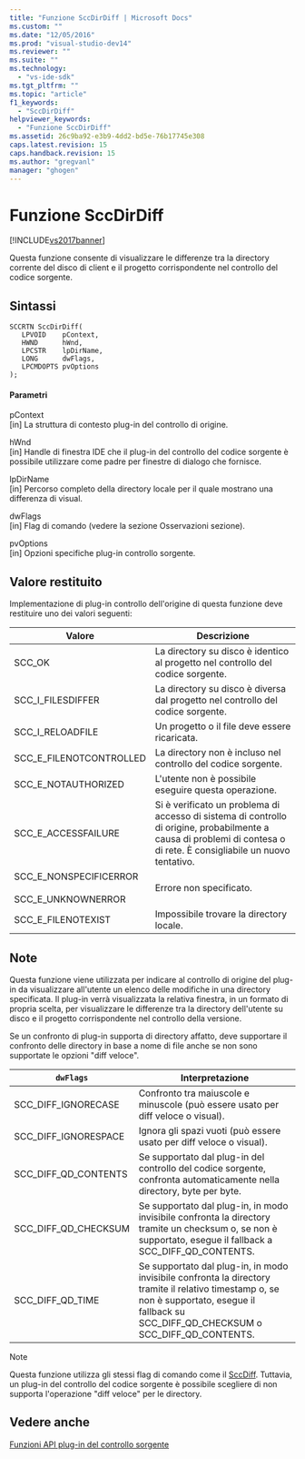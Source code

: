 ```yaml
---
title: "Funzione SccDirDiff | Microsoft Docs"
ms.custom: ""
ms.date: "12/05/2016"
ms.prod: "visual-studio-dev14"
ms.reviewer: ""
ms.suite: ""
ms.technology: 
  - "vs-ide-sdk"
ms.tgt_pltfrm: ""
ms.topic: "article"
f1_keywords: 
  - "SccDirDiff"
helpviewer_keywords: 
  - "Funzione SccDirDiff"
ms.assetid: 26c9ba92-e3b9-4dd2-bd5e-76b17745e308
caps.latest.revision: 15
caps.handback.revision: 15
ms.author: "gregvanl"
manager: "ghogen"
---
```

# Funzione SccDirDiff
[!INCLUDE[vs2017banner](../code-quality/includes/vs2017banner.md)]

Questa funzione consente di visualizzare le differenze tra la directory corrente del disco di client e il progetto corrispondente nel controllo del codice sorgente.  
  
## Sintassi  
  
```cpp#  
SCCRTN SccDirDiff(  
   LPVOID    pContext,  
   HWND      hWnd,  
   LPCSTR    lpDirName,  
   LONG      dwFlags,  
   LPCMDOPTS pvOptions  
);  
```  
  
#### Parametri  
 pContext  
 \[in\] La struttura di contesto plug\-in del controllo di origine.  
  
 hWnd  
 \[in\] Handle di finestra IDE che il plug\-in del controllo del codice sorgente è possibile utilizzare come padre per finestre di dialogo che fornisce.  
  
 lpDirName  
 \[in\] Percorso completo della directory locale per il quale mostrano una differenza di visual.  
  
 dwFlags  
 \[in\] Flag di comando \(vedere la sezione Osservazioni sezione\).  
  
 pvOptions  
 \[in\] Opzioni specifiche plug\-in controllo sorgente.  
  
## Valore restituito  
 Implementazione di plug\-in controllo dell'origine di questa funzione deve restituire uno dei valori seguenti:  
  
|Valore|Descrizione|  
|------------|-----------------|  
|SCC\_OK|La directory su disco è identico al progetto nel controllo del codice sorgente.|  
|SCC\_I\_FILESDIFFER|La directory su disco è diversa dal progetto nel controllo del codice sorgente.|  
|SCC\_I\_RELOADFILE|Un progetto o il file deve essere ricaricata.|  
|SCC\_E\_FILENOTCONTROLLED|La directory non è incluso nel controllo del codice sorgente.|  
|SCC\_E\_NOTAUTHORIZED|L'utente non è possibile eseguire questa operazione.|  
|SCC\_E\_ACCESSFAILURE|Si è verificato un problema di accesso di sistema di controllo di origine, probabilmente a causa di problemi di contesa o di rete. È consigliabile un nuovo tentativo.|  
|SCC\_E\_NONSPECIFICERROR<br /><br /> SCC\_E\_UNKNOWNERROR|Errore non specificato.|  
|SCC\_E\_FILENOTEXIST|Impossibile trovare la directory locale.|  
  
## Note  
 Questa funzione viene utilizzata per indicare al controllo di origine del plug\-in da visualizzare all'utente un elenco delle modifiche in una directory specificata. Il plug\-in verrà visualizzata la relativa finestra, in un formato di propria scelta, per visualizzare le differenze tra la directory dell'utente su disco e il progetto corrispondente nel controllo della versione.  
  
 Se un confronto di plug\-in supporta di directory affatto, deve supportare il confronto delle directory in base a nome di file anche se non sono supportate le opzioni "diff veloce".  
  
|`dwFlags`|Interpretazione|  
|---------------|---------------------|  
|SCC\_DIFF\_IGNORECASE|Confronto tra maiuscole e minuscole \(può essere usato per diff veloce o visual\).|  
|SCC\_DIFF\_IGNORESPACE|Ignora gli spazi vuoti \(può essere usato per diff veloce o visual\).|  
|SCC\_DIFF\_QD\_CONTENTS|Se supportato dal plug\-in del controllo del codice sorgente, confronta automaticamente nella directory, byte per byte.|  
|SCC\_DIFF\_QD\_CHECKSUM|Se supportato dal plug\-in, in modo invisibile confronta la directory tramite un checksum o, se non è supportato, esegue il fallback a SCC\_DIFF\_QD\_CONTENTS.|  
|SCC\_DIFF\_QD\_TIME|Se supportato dal plug\-in, in modo invisibile confronta la directory tramite il relativo timestamp o, se non è supportato, esegue il fallback su SCC\_DIFF\_QD\_CHECKSUM o SCC\_DIFF\_QD\_CONTENTS.|  
  
> [!NOTE]
>  Questa funzione utilizza gli stessi flag di comando come il [SccDiff](../extensibility/sccdiff-function.md). Tuttavia, un plug\-in del controllo del codice sorgente è possibile scegliere di non supporta l'operazione "diff veloce" per le directory.  
  
## Vedere anche  
 [Funzioni API plug\-in del controllo sorgente](../extensibility/source-control-plug-in-api-functions.md)